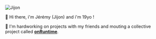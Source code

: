 ![Jijon](https://cdn.onruntime.com/img/jerem/hodaka.jpg)

👋 Hi there, i'm Jérémy (Jijon) and i'm 19yo !

🧠 I'm hardworking on projects with my friends and mouting a collective project called **[onRuntime](https://github.com/onRuntime)**.
